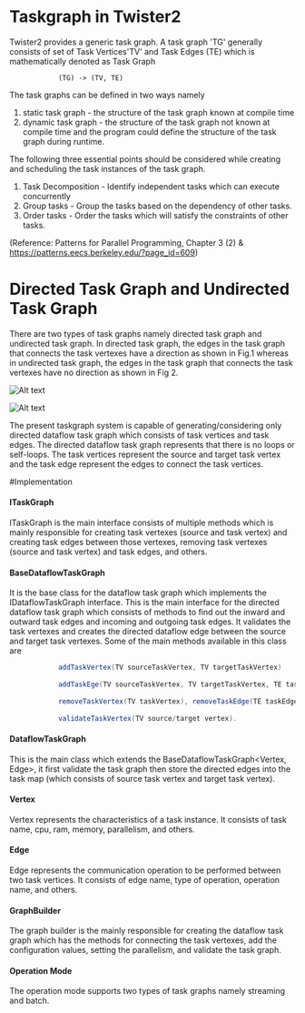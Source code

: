 Taskgraph in Twister2
=====================

Twister2 provides a generic task graph. A task graph 'TG' generally consists of set of Task 
Vertices'TV' and Task Edges (TE) which is mathematically denoted as Task Graph 
                
                (TG) -> (TV, TE)
                 
The task graphs can be defined in two ways namely

1. static task graph - the structure of the task graph known at compile time
2. dynamic task graph - the structure of the task graph not known at compile time and the program
could define the structure of the task graph during runtime.

The following three essential points should be considered while creating and scheduling the 
task instances of the task graph.

1. Task Decomposition - Identify independent tasks which can execute concurrently
2. Group tasks - Group the tasks based on the dependency of other tasks.
3. Order tasks - Order the tasks which will satisfy the constraints of other tasks.

(Reference: Patterns for Parallel Programming, Chapter 3 (2) 
& https://patterns.eecs.berkeley.edu/?page_id=609)

# Directed Task Graph and Undirected Task Graph
There are two types of task graphs namely directed task graph and undirected task graph. 
In directed task graph, the edges in the task graph that connects the task vertexes have a 
direction as shown in Fig.1 whereas in undirected task graph, the edges in the task graph that 
connects the task vertexes have no direction as shown in Fig 2.

![Alt text](https://github.com/DSC-SPIDAL/twister2/tree/master/docs/documents/architecture/tasksystem/taskgraph/directed.png)

![Alt text](https://github.com/DSC-SPIDAL/twister2/tree/master/docs/documents/architecture/tasksystem/taskgraph/undirected.png)

The present taskgraph system is capable of generating/considering only directed dataflow task graph 
which consists of task vertices and task edges. The directed dataflow task graph represents that
there is no loops or self-loops. The task vertices represent the source and target task vertex and 
the task edge represent the edges to connect the task vertices. 

#Implementation

#### ITaskGraph
ITaskGraph is the main interface consists of multiple methods which is mainly responsible for 
creating task vertexes (source and task vertex) and creating task edges between those vertexes, 
removing task vertexes (source and task vertex) and task edges, and others. 

#### BaseDataflowTaskGraph
It is the base class for the dataflow task graph which implements the IDataflowTaskGraph interface. 
This is the main interface for the directed dataflow task graph which consists of methods to find 
out the inward and outward task edges and incoming and outgoing task edges. It validates the task 
vertexes and creates the directed dataflow edge between the source and target task vertexes. 
Some of the main methods available in this class are 
```java            
            addTaskVertex(TV sourceTaskVertex, TV targetTaskVertex)
            
            addTaskEge(TV sourceTaskVertex, TV targetTaskVertex, TE taskEges)
            
            removeTaskVertex(TV taskVertex), removeTaskEdge(TE taskEdge)
            
            validateTaskVertex(TV source/target vertex). 
```     
#### DataflowTaskGraph
This is the main class which extends the BaseDataflowTaskGraph<Vertex, Edge>, it first validate the 
task graph then store the directed edges into the task map (which consists of source task vertex 
and target task vertex).

#### Vertex
Vertex represents the characteristics of a task instance. It consists of task name, cpu, ram, 
memory, parallelism, and others.

#### Edge
Edge represents the communication operation to be performed between two task vertices. It consists 
of edge name, type of operation, operation name, and others.

#### GraphBuilder
The graph builder is the mainly responsible for creating the dataflow task graph which has the 
methods for connecting the task vertexes, add the configuration values, setting the parallelism, 
and validate the task graph.

#### Operation Mode
The operation mode supports two types of task graphs namely streaming and batch.
